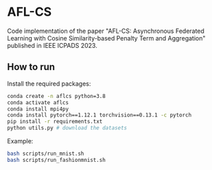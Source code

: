 # AFL-CS

Code implementation of the paper "AFL-CS: Asynchronous Federated Learning with Cosine Similarity-based Penalty Term and Aggregation" published in IEEE ICPADS 2023.

## How to run

Install the required packages:

```bash
conda create -n aflcs python=3.8
conda activate aflcs
conda install mpi4py
conda install pytorch==1.12.1 torchvision==0.13.1 -c pytorch
pip install -r requirements.txt
python utils.py # download the datasets 
```

Example:

```bash
bash scripts/run_mnist.sh
bash scripts/run_fashionmnist.sh
```